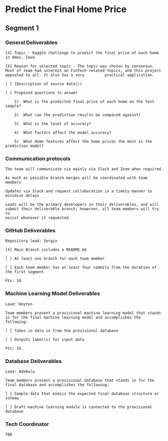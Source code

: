 # Predict the Final Home Price

## Segment 1

  ### General Deliverables

    [X] Topic - Kaggle challenge to predict the final price of each home in Ames, Iowa

    [X] Reason for selected topic - The topic was chosen by consensus. Most of team had interest on FinTech related topics, and this project appealed to all. It also has a very         practical application.   

    [ ] [Description of source data]()
    
    [ ] Proposed questions to answer 
    
        1)	What is the predicted final price of each home on the test sample?

        2)	What can the prediction results be compared against?

        3)	What is the level of accuracy?

        4)	What factors affect the model accuracy?

        5)	What Home features affect the home prices the most in the prediction model?


  ### Communication protocols
  
    The team will communicate via mainly via Slack and Zoom when required. 
    
    As much as possible branch merges will be coordinated with team members
    
    Updates via Slack and request collaboration in a timely manner to minimise delays 
    
    Leads will be the primary developers in their deliverables, and will submit their deliverable branch; howerver, all team members will try to 
    assist whenever it requested
        
    
 ### GitHub Deliverables 
     
    Repository lead: Sergio
 
    [X] Main Branch includes a README.md
    
    [ ] At least one branch for each team member
    
    [ ] Each team member has at least four commits from the duration of the first segment
    
    Pts: 10
    
 ### Machine Learning Model Deliverables
 
    Lead: Keyton
    
    Team members present a provisional machine learning model that stands in for the final machine learning model and accomplishes the following:
 
    [ ] Takes in data in from the provisional database
    
    [ ] Outputs label(s) for input data
    
    Pts: 35

### Database Deliverables

    Lead: Adebola

    Team members present a provisional database that stands in for the final database and accomplishes the following: 
 
    [ ] Sample data that mimics the expected final database structure or schema

    [ ] Draft machine learning module is connected to the provisional database 
    

### Tech Coordinator 

    TBD
    
    
 



    
    

  
    
    

    
    

    

